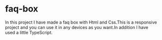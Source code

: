 # faq-box
In this project I have made a faq box with Html and Css.This is a responsive project and you can use it in any devices as you want.In addition I have used a little TypeScript.
